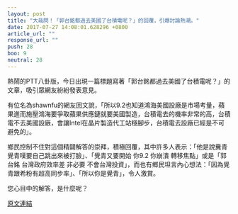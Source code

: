 ```yaml
---
layout: post
title: "大哉問！「郭台銘都過去美國了台積電呢？」的回覆，引爆討論熱潮。"
date: 2017-07-27 14:08:01.628296 +0800
article_url: ""
response_url: ""
push: 28
boo: 9
neutral: 28
---
```


熱鬧的PTT八卦版，今日出現一篇標題寫著「郭台銘都過去美國了台積電呢？」的文章，吸引眾網友紛紛發表意見。

有位名為shawnfu的網友回文說，「所以9.2也知道鴻海美國設廠是市場考量，蘋果進而施壓鴻海要爭取蘋果供應鏈就要美國製造，台積電去的機率非常的高，台積電不去美國設廠，會讓Intel在晶片製造代工站穩腳步，台積電去設廠已經是不可避免的」。

鄉民控制不住對這個精闢解答的崇拜，積極回覆，其中許多人表示：「他是說糞青 覺青噗要自己跳出來被打臉」、「覺青又要開始  你9.2 你崩潰 轉移焦點」或是「郭台銘 台灣政府效率差 非必要 不會台灣投資」，而也有鄉民坦言內心想法：「因為覺青跟希粉有超高同步率」、「所以你是覺青」，令人激賞。

您心目中的解答，是什麼呢？

<a href = "https://www.ptt.cc/bbs/Gossiping/M.1501113241.A.A06.html">原文連結</a>

